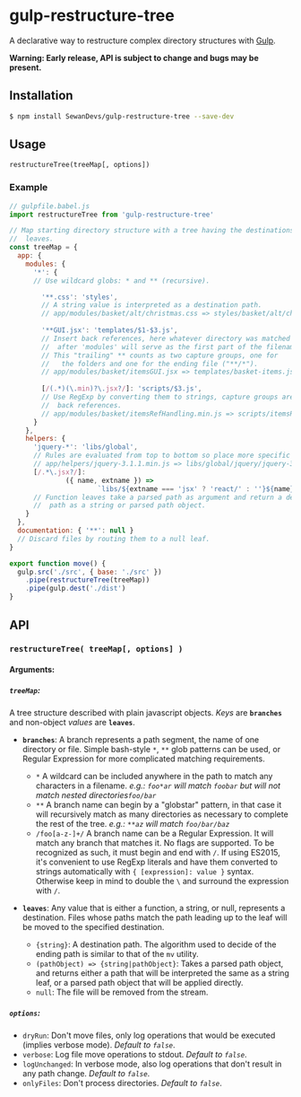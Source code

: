 # gulp-restructure-tree

A declarative way to restructure complex directory structures with [Gulp](https://github.com/gulpjs/gulp/tree/4.0).

**Warning: Early release, API is subject to change and bugs may be present.**

## Installation

```bash
$ npm install SewanDevs/gulp-restructure-tree --save-dev
```

## Usage


`restructureTree(treeMap[, options])`

### Example

```javascript
// gulpfile.babel.js
import restructureTree from 'gulp-restructure-tree'

// Map starting directory structure with a tree having the destinations as its
//  leaves.
const treeMap = {
  app: {
    modules: { 
      '*': {
      // Use wildcard globs: * and ** (recursive).

        '**.css': 'styles', 
        // A string value is interpreted as a destination path.
        // app/modules/basket/alt/christmas.css => styles/basket/alt/christmas.css
        
        '**GUI.jsx': 'templates/$1-$3.js',
        // Insert back references, here whatever directory was matched by the * just
        //  after 'modules' will serve as the first part of the filename.
        // This "trailing" ** counts as two capture groups, one for
        //   the folders and one for the ending file ("**/*").
        // app/modules/basket/itemsGUI.jsx => templates/basket-items.js 
        
        [/(.*)(\.min)?\.jsx?/]: 'scripts/$3.js',
        // Use RegExp by converting them to strings, capture groups are used for the
        //  back references.
        // app/modules/basket/itemsRefHandling.min.js => scripts/itemsRefHandling.js
      }
    },
    helpers: {
      'jquery-*': 'libs/global',
      // Rules are evaluated from top to bottom so place more specific rules on top.
      // app/helpers/jquery-3.1.1.min.js => libs/global/jquery/jquery-3.1.1.min.js
      [/.*\.jsx?/]:
              ({ name, extname }) =>
                      `libs/${extname === 'jsx' ? 'react/' : ''}${name}`
      // Function leaves take a parsed path as argument and return a destination
      //  path as a string or parsed path object.
    }
  },
  documentation: { '**': null }
  // Discard files by routing them to a null leaf.
}

export function move() {
  gulp.src('./src', { base: './src' })
    .pipe(restructureTree(treeMap))
    .pipe(gulp.dest('./dist')
}
```

## API

### `restructureTree( treeMap[, options] )`
#### Arguments:
##### `treeMap`:
A tree structure described with plain javascript objects. _Keys_ are **`branches`** and non-object _values_ are **`leaves`**.
  * **`branches`**:
     A branch represents a path segment, the name of one directory or file.
     Simple bash-style `*`, `**` glob patterns can be used, or Regular Expression for more complicated matching requirements.
     * `*` A wildcard can be included anywhere in the path to match any characters in a filename.
      _e.g.: `foo*ar` will match `foobar` but will not match nested directories`foo/bar`_
     * `**` A branch name can begin by a "globstar" pattern, in that case it will recursively match as many directories as necessary to complete the rest of the tree.
     _e.g.: `**az` will match `foo/bar/baz`_
     * `/foo[a-z-]+/` A branch name can be a Regular Expression. It will match any branch that matches it. No flags are supported. To be recognized as such, it must begin and end with `/`. If using ES2015, it's convenient to use RegExp literals and have them converted to strings automatically with `{ [expression]: value }` syntax. Otherwise keep in mind to double the `\` and surround the expression with `/`.

  * **`leaves`**:
      Any value that is either a function, a string, or null, represents a destination. Files whose paths match the path leading up to the leaf will be moved to the specified destination.
      * `{string}`: A destination path. The algorithm used to decide of the ending path is similar to that of the `mv` utility.
      * `(pathObject) => {string|pathObject}`: Takes a parsed path object, and returns either a path that will be interpreted the same as a string leaf, or a parsed path object that will be applied directly.
      * `null`: The file will be removed from the stream.
    
##### `options`:
  * `dryRun`: Don't move files, only log operations that would be executed (implies verbose mode). _Default to `false`_. 
  * `verbose`: Log file move operations to stdout. _Default to `false`_. 
  * `logUnchanged`: In verbose mode, also log operations that don't result in any path change. _Default to `false`_.
  * `onlyFiles`: Don't process directories. _Default to `false`_.
